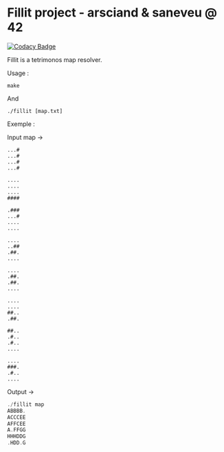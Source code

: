 # Fillit project - arsciand & saneveu @ 42

[![Codacy Badge](https://api.codacy.com/project/badge/Grade/bd1df3b8c47b4b639218f4adf9ad2087)](https://app.codacy.com/app/acuD1/Fillit?utm_source=github.com&utm_medium=referral&utm_content=acuD1/Fillit&utm_campaign=Badge_Grade_Dashboard)

Fillit is a tetrimonos map resolver. 

Usage : 

```make```

And

```./fillit [map.txt]```

Exemple :

Input map ->

```
...#
...#
...#
...#

....
....
....
####

.###
...#
....
....

....
..##
.##.
....

....
.##.
.##.
....

....
....
##..
.##.

##..
.#..
.#..
....

....
###.
.#..
....
```

Output ->
```C
./fillit map
ABBBB.
ACCCEE
AFFCEE
A.FFGG
HHHDDG
.HDD.G
```
